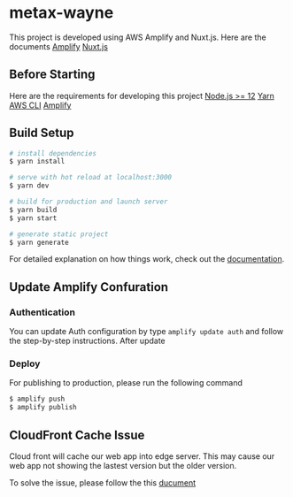# metax-wayne

This project is developed using AWS Amplify and Nuxt.js. Here are the documents
[Amplify](https://docs.amplify.aws/start/q/integration/js/) 
[Nuxt.js](https://nuxtjs.org/)

## Before Starting

Here are the requirements for developing this project
[Node.js >= 12](https://nodejs.org/en/download/)
[Yarn](https://classic.yarnpkg.com/lang/en/docs/install/#mac-stable)
[AWS CLI](https://aws.amazon.com/cli/?nc1=h_ls)
[Amplify](https://docs.amplify.aws/cli/start/install/)

## Build Setup

```bash
# install dependencies
$ yarn install

# serve with hot reload at localhost:3000
$ yarn dev

# build for production and launch server
$ yarn build
$ yarn start

# generate static project
$ yarn generate
```

For detailed explanation on how things work, check out the [documentation](https://nuxtjs.org).

## Update Amplify Confuration

### Authentication

You can update Auth configuration by type `amplify update auth` and follow the
step-by-step instructions. After update

### Deploy

For publishing to production, please run the following command

``` bash
$ amplify push
$ amplify publish

```

## CloudFront Cache Issue

Cloud front will cache our web app into edge server. This may cause our web app not showing the lastest version but the older version.

To solve the issue, please follow the this 
[ducument](https://docs.aws.amazon.com/AmazonCloudFront/latest/DeveloperGuide/Invalidation.html)
